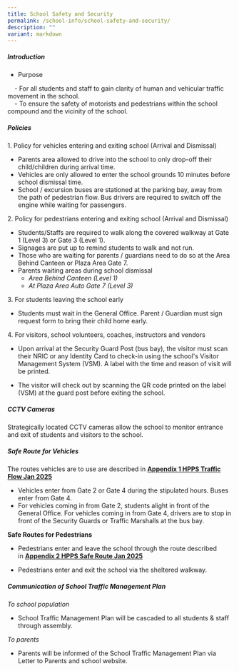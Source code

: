 ```yaml
---
title: School Safety and Security
permalink: /school-info/school-safety-and-security/
description: ""
variant: markdown
---
```

##### Introduction

*   Purpose

&nbsp;&nbsp; &nbsp;- For all students and staff to gain clarity of human and vehicular traffic movement in the school.&nbsp;&nbsp; &nbsp;<br>
&nbsp;&nbsp; &nbsp;- To ensure the safety of motorists and pedestrians within the school compound and the vicinity of the school.  

  

##### Policies

1.&nbsp;Policy for vehicles entering and exiting school (Arrival and Dismissal)

*   Parents area allowed to drive into the school to only drop-off their child/children during arrival time.
*   Vehicles are only allowed to enter the school grounds 10 minutes before school dismissal time.
*   School / excursion buses are stationed at the parking bay, away from the path of pedestrian flow. Bus drivers are required to switch off the engine while waiting for passengers.

  

2.&nbsp;Policy for pedestrians entering and exiting school (Arrival and Dismissal)&nbsp;  

*   Students/Staffs are required to walk along the covered walkway at Gate 1 (Level 3) or Gate 3 (Level 1).
*   Signages are put up to remind students to walk and not run.
*   Those who are waiting for parents / guardians need to do so at the Area Behind Canteen or Plaza Area Gate 7.&nbsp;
*   Parents waiting areas during school dismissal
    *   _Area Behind Canteen (Level 1)_
    *   _At Plaza Area Auto Gate 7 (Level 3)_

  
3.&nbsp;For students leaving the school early  

*   Students must wait in the General Office. Parent / Guardian must sign request form to bring their child home early.

4.&nbsp;For visitors, school volunteers, coaches, instructors and vendors

*   Upon arrival at the Security Guard Post (bus bay), the visitor must scan their NRIC or any Identity Card to check-in using the school's Visitor Management System (VSM).&nbsp;A label with the time and reason of visit will be printed.

*   The visitor will check out by scanning the QR code printed on the label (VSM) at the guard post before exiting the school.

##### CCTV Cameras 

Strategically located CCTV cameras allow the school to monitor entrance and exit of students and visitors to the school.

  
##### Safe Route for Vehicles
The routes vehicles are to use are described in&nbsp;**[Appendix 1 HPPS Traffic Flow Jan 2025](/files/Appendix_1_HPPS_Traffic_Flow_Jan_2025.pdf)**  

*   Vehicles enter from Gate 2 or Gate 4 during the stipulated hours. Buses enter from Gate 4.
*   For vehicles coming in from Gate 2, students alight in front of the General Office. For vehicles coming in from Gate 4, drivers are to stop in front of the Security Guards or Traffic Marshalls at the bus bay.

**Safe Routes for Pedestrians**  

*   Pedestrians enter and leave the school through the route described in&nbsp;**[Appendix 2 HPPS Safe Route Jan 2025](/files/Appendix_2_HPPS_Safe_Route_Jan_2025.pdf)**  
    
*   Pedestrians enter and exit the school via the sheltered walkway.

  
##### Communication of School Traffic Management Plan  
_To school population_  

*   School Traffic Management Plan will be cascaded to all students &amp; staff through assembly.

_To parents_  

*   Parents will be informed of the School Traffic Management Plan via Letter to Parents and school website.